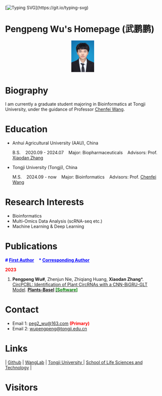 [![Typing SVG](https://readme-typing-svg.demolab.com?font=Sedan+SC&pause=1000&color=A801FF&width=435&lines=%F0%9F%94%A5+WELCOME+TO+MY+PERSONAL+PAGE!;%F0%9F%94%A5+KNOW+YOURSELF+AND+KEEP+YOURSELF!)](https://git.io/typing-svg)


# Pengpeng Wu's Homepage (武鹏鹏)


<div style="text-align: center;">
  <img src="_static/photo.jpg" alt="photo" style="zoom: 10%;">
</div>

# Biography

I am currently a graduate student majoring in Bioinformatics at Tongji University, under the guidance of Professor [Chenfei Wang](https://life.tongji.edu.cn/46/27/c12618a149031/page.htm).

# Education

- Anhui Agricultural University (AAU), China

  B.S.&nbsp;&nbsp;&nbsp;&nbsp;2020.09 - 2024.07&nbsp;&nbsp;&nbsp;&nbsp;Major: Biopharmaceuticals&nbsp;&nbsp;&nbsp;&nbsp;Advisors: Prof. [Xiaodan Zhang](https://jsxx.ahau.edu.cn/ch/jsxx_show.html?zgh=2004060)

- Tongji University (Tongji), China
  
  M.S.&nbsp;&nbsp;&nbsp;&nbsp;2024.09 - now&nbsp;&nbsp;&nbsp;&nbsp;Major: Bioinformatics&nbsp;&nbsp;&nbsp;&nbsp;Advisors: Prof. [Chenfei Wang](https://life.tongji.edu.cn/46/27/c12618a149031/page.htm)

# Research Interests

- Bioinformatics
- Multi-Omics Data Analysis (scRNA-seq etc.)
- Machine Learning & Deep Learning

# Publications

<b style="color: blue">\# <u>First Author</u></b>&nbsp;&nbsp;&nbsp;&nbsp;<b style="color: blue">\* <u>Corresponding Author</u></b>

<b style="color: red">2023</b>

1. **Pengpeng Wu#**, Zhenjun Nie, Zhiqiang Huang, **Xiaodan Zhang***. [CircPCBL: Identification of Plant CircRNAs with a CNN-BiGRU-GLT Model](https://www.mdpi.com/2223-7747/12/8/1652). **<u>Plants-Basel</u>** [<b style="color: green">[Software]</b>](https://github.com/Peg-Wu/CircPCBL)

# Contact

- Email 1: peg2_wu@163.com <b style="color: red">(Primary)</b>
- Email 2: wupengpeng@tongji.edu.cn

# Links

| [Github](https://github.com/Peg-Wu) | [WangLab](https://wanglabtongji.github.io) | [Tongji University ](https://www.tongji.edu.cn)| [School of Life Sciences and Technology](https://life.tongji.edu.cn/main.htm) |

# Visitors

<script type="text/javascript" id="clstr_globe" src="//clustrmaps.com/globe.js?d=cMuCMHUUQdD6uLRw-SJWj0bBsgXle74QRc_UT2MKMdc&w=250"></script>
